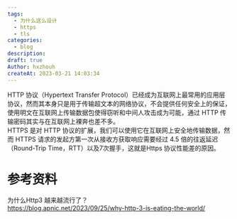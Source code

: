 ```yaml
---
tags:
  - 为什么这么设计
  - https
  - tls
categories:
  - blog
description: 
draft: true
Author: hxzhouh
createAt: 2023-03-21 14:03:34
---
```

HTTP 协议（Hypertext Transfer Protocol）已经成为互联网上最常用的应用层协议，然而其本身只是用于传输超文本的网络协议，不会提供任何安全上的保证，使用明文在互联网上传输数据包使得窃听和中间人攻击成为可能，通过 HTTP 传输密码其实与在互联网上裸奔也差不多。  
HTTPS 是对 HTTP 协议的扩展，我们可以使用它在互联网上安全地传输数据，然而 HTTPS 请求的发起方第一次从接收方获取响应需要经过 4.5 倍的往返延迟（Round-Trip Time，RTT）以及7次握手，这就是Https 协议性能差的原因。
<!-- more -->




# 参考资料  

为什么Http3 越来越流行了？  
https://blog.apnic.net/2023/09/25/why-http-3-is-eating-the-world/
